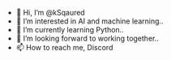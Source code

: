 - 👋 Hi, I’m @kSqaured
- 👀 I’m interested in AI and machine learning..
- 🌱 I’m currently learning Python..
- 💞️ I’m looking forward to working together..
- 📫 How to reach me, Discord 

<!---
kSqaured/kSqaured is a ✨ special ✨ repository because its `README.md` (this file) appears on your GitHub profile.
You can click the Preview link to take a look at your changes.
--->
